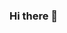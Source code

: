 ### Hi there 👋

<!--
**prachi735/prachi735** is a ✨ _special_ ✨ repository because its `README.md` (this file) appears on your GitHub profile.

Here are some ideas to get you started:

- 🔭 I’m currently working on data analysis and competetive programming.
- 🌱 I’m currently learning competetive programming.
- 👯 I’m looking to collaborate on data analysis projects and competetive programming problem.
- 🤔 I’m looking for help with learning new algorithms.
- 💬 Ask me about analysis projects.
- 📫 How to reach me: email: prachi735@gmail.com .
- 😄 Pronouns:  .
- ⚡ Fun fact: .
-->
